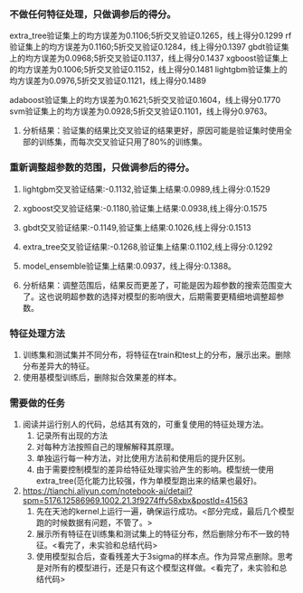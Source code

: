 ### 不做任何特征处理，只做调参后的得分。
extra\_tree验证集上的均方误差为0.1106;5折交叉验证0.1265，线上得分0.1299
rf验证集上的均方误差为0.1160;5折交叉验证0.1284，线上得分0.1397
gbdt验证集上的均方误差为0.0968;5折交叉验证0.1137，线上得分0.1437
xgboost验证集上的均方误差为0.1006;5折交叉验证0.1152，线上得分0.1481
lightgbm验证集上的均方误差为0.0976,5折交叉验证0.1121，线上得分0.1489

adaboost验证集上的均方误差为0.1621;5折交叉验证0.1604，线上得分0.1770
svm验证集上的均方误差为0.0928;5折交叉验证0.1101，线上得分0.9763。

1. 分析结果：验证集的结果比交叉验证的结果更好，原因可能是验证集时使用全部的训练集，而每次交叉验证只用了80%的训练集。

### 重新调整超参数的范围，只做调参后的得分。
1. lightgbm交叉验证结果:-0.1132,验证集上结果:0.0989,线上得分:0.1529
2. xgboost交叉验证结果:-0.1180,验证集上结果:0.0938,线上得分:0.1575
3. gbdt交叉验证结果:-0.1149,验证集上结果:0.1026,线上得分:0.1513
4. extra_tree交叉验证结果:-0.1268,验证集上结果:0.1102,线上得分:0.1292
5. model_ensemble验证集上结果:0.0937，线上得分:0.1388。

6. 分析结果：调整范围后，结果反而更差了，可能是因为超参数的搜索范围变大了。这也说明超参数的选择对模型的影响很大，后期需要更精细地调整超参数。 


### 特征处理方法
1. 训练集和测试集并不同分布，将特征在train和test上的分布，展示出来。删除分布差异大的特征。
2. 使用基模型训练后，删除拟合效果差的样本。

### 需要做的任务
1. 阅读并运行别人的代码，总结其有效的，可重复使用的特征处理方法。
	1. 记录所有出现的方法
	2. 对每种方法按照自己的理解解释其原理。
	3. 单独运行每一种方法，对比使用方法前和使用后的提升区别。
	4. 由于需要控制模型的差异给特征处理实验产生的影响。模型统一使用extra_tree(范化能力比较强，作为单模型跑出来的结果也最好)。
2. https://tianchi.aliyun.com/notebook-ai/detail?spm=5176.12586969.1002.21.3f9274ffv58xbx&postId=41563 
	1. 先在天池的kernel上运行一遍，确保运行成功。<部分完成，最后几个模型跑的时候数据有问题，不管了。>
	2. 展示所有特征在训练集和测试集上的特征分布，然后删除分布不一致的特征。<看完了，未实验和总结代码>
	3. 使用模型拟合后，查看残差大于3sigma的样本点。作为异常点删除。思考是对所有的模型进行，还是只有这个模型这样做。<看完了，未实验和总结代码>
	



